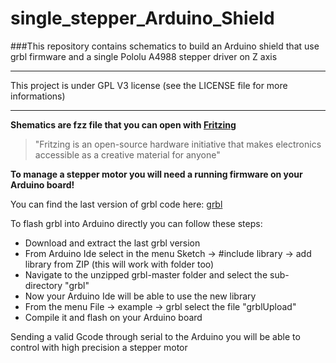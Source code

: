 # single_stepper_Arduino_Shield
###This repository contains schematics to build an Arduino shield that use grbl firmware and a single Pololu A4988 stepper driver on Z axis

***

This project is under GPL V3 license (see the LICENSE file for more informations)

***

**Shematics are fzz file that you can open with [Fritzing](http://fritzing.org/home/)** 

>"Fritzing is an open-source hardware initiative that makes electronics accessible as a creative material for anyone" 

**To manage a stepper motor you will need a running firmware on your Arduino board!**

You can find the last version of grbl code here: [grbl](https://github.com/grbl/grbl)

To flash grbl into Arduino directly you can follow these steps:

+ Download and extract the last grbl version 
+ From Arduino Ide select in the menu Sketch -> #include library -> add library from ZIP (this will work with folder too) 
+ Navigate to the unzipped grbl-master folder and select the sub-directory "grbl"
+ Now your Arduino Ide will be able to use the new library 
+ From the menu File -> example -> grbl select the file "grblUpload" 
+ Compile it and flash on your Arduino board

Sending a valid Gcode through serial to the Arduino you will be able to control with high precision a stepper motor

